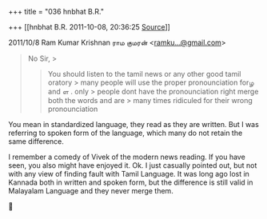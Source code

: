 +++
title = "036 hnbhat B.R."

+++
[[hnbhat B.R.	2011-10-08, 20:36:25 [Source](https://groups.google.com/g/samskrita/c/Qu5-mIvGLS4)]]



  
  

2011/10/8 Ram Kumar Krishnan ராம குமரன் \<[ramku...@gmail.com]()\>

  

> No Sir, >
> 
> >   
> > 
> > 
> > You should listen to the tamil news or any other good tamil oratory > many people will use the proper pronounciation forழ and ள . only > people dont have the pronounciation right merge both the words and are > many times ridiculed for their wrong pronounciation  
>   
> > 

  

You mean in standardized language, they read as they are written. But I was referring to spoken form of the language, which many do not retain the same difference.

  

I remember a comedy of Vivek of the modern news reading. If you have seen, you also might have enjoyed it. Ok. I just casually pointed out, but not with any view of finding fault with Tamil Language. It was long ago lost in Kannada both in written and spoken form, but the difference is still valid in Malayalam Language and they never merge them.

  

  



